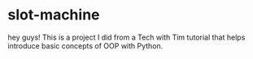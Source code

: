 # slot-machine
hey guys! This is a project I did from a Tech with Tim tutorial that helps introduce basic concepts of OOP with Python.
